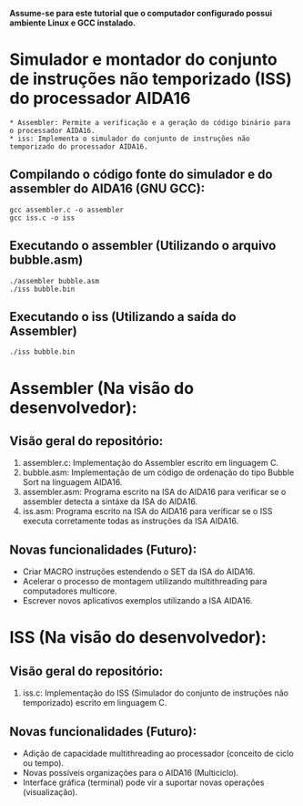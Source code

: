 __Assume-se para este tutorial que o computador configurado possui ambiente Linux e GCC instalado.__

Simulador e montador do conjunto de instruções não temporizado (ISS) do processador AIDA16
========

```
* Assembler: Permite a verificação e a geração do código binário para o processador AIDA16.
* iss: Implementa o simulador do conjunto de instruções não temporizado do processador AIDA16.
```

Compilando o código fonte do simulador e do assembler do AIDA16 (GNU GCC):
-----------
```
gcc assembler.c -o assembler
gcc iss.c -o iss
```

Executando o assembler (Utilizando o arquivo bubble.asm)
-----------
```
./assembler bubble.asm
./iss bubble.bin
```

Executando o iss (Utilizando a saída do Assembler)
-----------
```
./iss bubble.bin
```

Assembler (Na visão do desenvolvedor):
========

Visão geral do repositório:
-----------
1. assembler.c: Implementação do Assembler escrito em linguagem C.
2. bubble.asm: Implementação de um código de ordenação do tipo Bubble Sort na linguagem AIDA16.
3. assembler.asm: Programa escrito na ISA do AIDA16 para verificar se o assembler detecta a sintáxe da ISA do AIDA16.
3. iss.asm: Programa escrito na ISA do AIDA16 para verificar se o ISS executa corretamente todas as instruções da ISA AIDA16.

Novas funcionalidades (Futuro):
-----------

- Criar MACRO instruções estendendo o SET da ISA do AIDA16.
- Acelerar o processo de montagem utilizando multithreading para computadores multicore.
- Escrever novos aplicativos exemplos utilizando a ISA AIDA16.

ISS (Na visão do desenvolvedor):
========

Visão geral do repositório:
-----------
1. iss.c: Implementação do ISS (Simulador do conjunto de instruções não temporizado) escrito em linguagem C.

Novas funcionalidades (Futuro):
-----------

- Adição de capacidade multithreading ao processador (conceito de ciclo ou tempo).
- Novas possíveis organizações para o AIDA16 (Multiciclo).
- Interface gráfica (terminal) pode vir a suportar novas operações (visualização).
